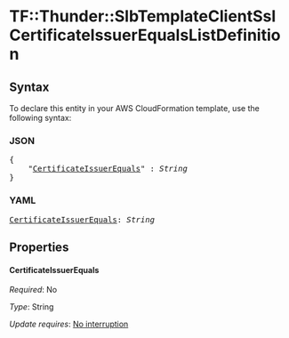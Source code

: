# TF::Thunder::SlbTemplateClientSsl CertificateIssuerEqualsListDefinition

## Syntax

To declare this entity in your AWS CloudFormation template, use the following syntax:

### JSON

<pre>
{
    "<a href="#certificateissuerequals" title="CertificateIssuerEquals">CertificateIssuerEquals</a>" : <i>String</i>
}
</pre>

### YAML

<pre>
<a href="#certificateissuerequals" title="CertificateIssuerEquals">CertificateIssuerEquals</a>: <i>String</i>
</pre>

## Properties

#### CertificateIssuerEquals

_Required_: No

_Type_: String

_Update requires_: [No interruption](https://docs.aws.amazon.com/AWSCloudFormation/latest/UserGuide/using-cfn-updating-stacks-update-behaviors.html#update-no-interrupt)

